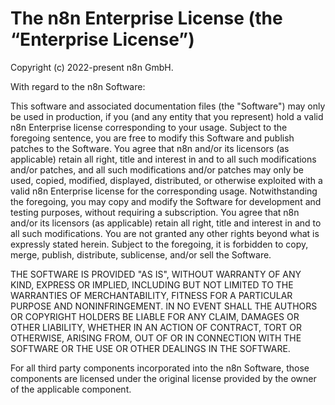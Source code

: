 # The n8n Enterprise License (the “Enterprise License”)

Copyright (c) 2022-present n8n GmbH.

With regard to the n8n Software:

This software and associated documentation files (the "Software") may only be used in production, if
you (and any entity that you represent) hold a valid n8n Enterprise license corresponding to your
usage. Subject to the foregoing sentence, you are free to modify this Software and publish patches
to the Software. You agree that n8n and/or its licensors (as applicable) retain all right, title and
interest in and to all such modifications and/or patches, and all such modifications and/or patches
may only be used, copied, modified, displayed, distributed, or otherwise exploited with a valid n8n
Enterprise license for the corresponding usage. Notwithstanding the foregoing, you may copy and
modify the Software for development and testing purposes, without requiring a subscription. You
agree that n8n and/or its licensors (as applicable) retain all right, title and interest in and to
all such modifications. You are not granted any other rights beyond what is expressly stated herein.
Subject to the foregoing, it is forbidden to copy, merge, publish, distribute, sublicense, and/or
sell the Software.

THE SOFTWARE IS PROVIDED "AS IS", WITHOUT WARRANTY OF ANY KIND, EXPRESS OR IMPLIED, INCLUDING BUT
NOT LIMITED TO THE WARRANTIES OF MERCHANTABILITY, FITNESS FOR A PARTICULAR PURPOSE AND
NONINFRINGEMENT. IN NO EVENT SHALL THE AUTHORS OR COPYRIGHT HOLDERS BE LIABLE FOR ANY CLAIM, DAMAGES
OR OTHER LIABILITY, WHETHER IN AN ACTION OF CONTRACT, TORT OR OTHERWISE, ARISING FROM, OUT OF OR IN
CONNECTION WITH THE SOFTWARE OR THE USE OR OTHER DEALINGS IN THE SOFTWARE.

For all third party components incorporated into the n8n Software, those components are licensed
under the original license provided by the owner of the applicable component.
